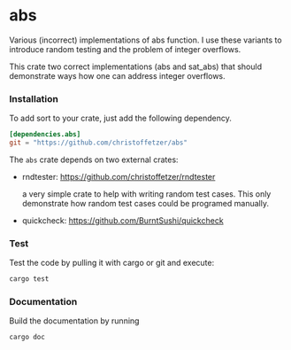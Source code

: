 abs
===

Various (incorrect) implementations of abs function. I use these
variants to introduce random testing and the problem of integer
overflows.

This crate two correct implementations (abs and sat_abs)
that should demonstrate ways how one can address integer overflows.


### Installation

To add sort to your crate, just add the following
dependency.

```toml
[dependencies.abs]
git = "https://github.com/christoffetzer/abs"
```

The `abs` crate depends on two external crates:

- rndtester: https://github.com/christoffetzer/rndtester

	a very simple crate to help with writing
	random test cases. This only demonstrate how random
	test cases could be programed manually. 

- quickcheck: https://github.com/BurntSushi/quickcheck

### Test

Test the code by pulling it with cargo or git and execute:

```sh
cargo test
```

### Documentation

Build the documentation by running

```sh
cargo doc
```
